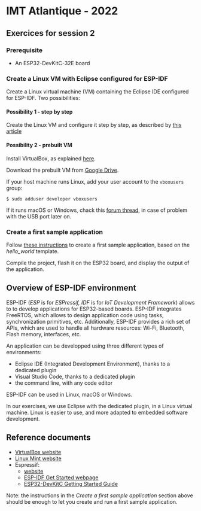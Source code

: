 # IMT Atlantique - 2022

## Exercices for session 2

### Prerequisite

* An ESP32-DevKitC-32E board

### Create a Linux VM with Eclipse configured for ESP-IDF

Create a Linux virtual machine (VM) containing the Eclipse IDE configured for ESP-IDF. Two possibilities:

#### Possibility 1 - step by step

Create the Linux VM and configure it step by step, as described by [this article](https://github.com/PascalBod/lm-esp32-eclipse)

#### Possibility 2 - prebuilt VM

Install VirtualBox, as explained [here](https://github.com/PascalBod/lm-vm#virtualbox-installation).

Download the prebuilt VM from [Google Drive](https://drive.google.com/file/d/1fywW3ImaU_9D1ZQVogXougMhSMqiRUao/view?usp=sharing).

If your host machine runs Linux, add your user account to the `vboxusers` group:

```shell
$ sudo adduser developer vboxusers
```

If it runs macOS or Windows, chack this [forum thread](https://forums.virtualbox.org/viewtopic.php?f=35&t=82639), in case of problem with the USB port later on.

### Create a first sample application

Follow [these instructions](https://github.com/PascalBod/lm-esp32-eclipse#sample-application) to create a first sample application, based on the *hello_world* template.

Compile the project, flash it on the ESP32 board, and display the output of the application.

## Overview of ESP-IDF environment

ESP-IDF (*ESP* is for *ESPressif,* *IDF* is for *IoT Development Framework*) allows to to develop applications for ESP32-based boards. ESP-IDF integrates FreeRTOS, which allows to design application code using tasks, synchronization primitives, etc. Additionally, ESP-IDF provides a rich set of APIs, which are used to handle all hardware resources: Wi-Fi, Bluetooth, Flash memory, interfaces, etc.

An application can be developped using three different types of environments:
* Eclipse IDE (Integrated Development Environment), thanks to a dedicated plugin
* Visual Studio Code, thanks to a dedicated plugin
* the command line, with any code editor

ESP-IDF can be used in Linux, macOS or Windows.

In our exercises, we use Eclipse with the dedicated plugin, in a Linux virtual machine. Linux is easier to use, and more adapted to embedded software development.

## Reference documents

* [VirtualBox website](https://www.virtualbox.org/)
* [Linux Mint website](https://linuxmint.com/)
* Espressif:
  * [website](https://www.espressif.com/en)
  * [ESP-IDF Get Started webpage](https://docs.espressif.com/projects/esp-idf/en/v4.4/esp32/get-started/index.html#introduction)
  * [ESP32-DevKitC Getting Started Guide](https://docs.espressif.com/projects/esp-idf/en/v4.4/esp32/hw-reference/esp32/get-started-devkitc.html)

Note: the instructions in the *Create a first sample application* section above should be enough to let you create and run a first sample application.